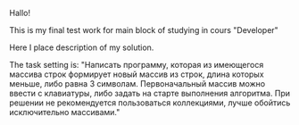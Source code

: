 Hallo!

This is my final test work for main block of studying in cours "Developer"

Here I place description of my solution.

The task setting is:
"Написать программу, которая из имеющегося массива строк формирует новый массив из строк, длина которых 
меньше, либо равна 3 символам. Первоначальный массив можно ввести с клавиатуры, либо задать на старте 
выполнения алгоритма. При решении не рекомендуется пользоваться коллекциями, лучше обойтись исключительно 
массивами."
